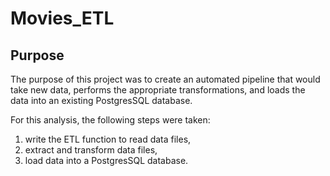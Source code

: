 # Movies_ETL

## Purpose

The purpose of this project was to create an automated pipeline that would take new data, performs the appropriate transformations, and loads the data into an existing PostgresSQL database.

For this analysis, the following steps were taken:
1. write the ETL function to read data files,
2. extract and transform data files,
3. load data into a PostgresSQL database.